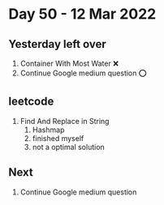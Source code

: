 # Day 50 - 12 Mar 2022

## Yesterday left over
1. Container With Most Water ❌
2. Continue Google medium question ⭕

## leetcode
   1. Find And Replace in String
      1. Hashmap
      2. finished myself
      3. not a optimal solution

## Next
1. Continue Google medium question